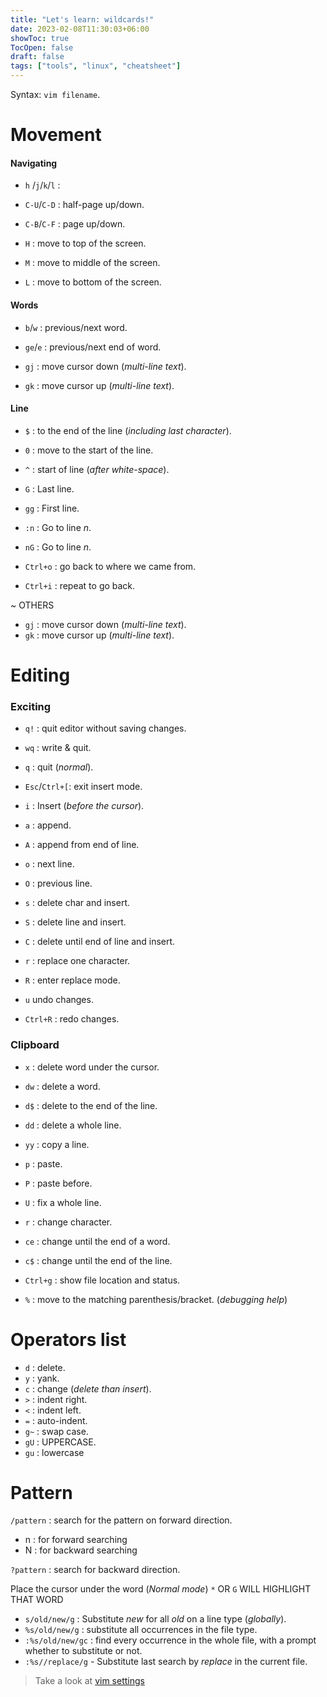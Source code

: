 ```yaml
---
title: "Let's learn: wildcards!"
date: 2023-02-08T11:30:03+06:00
showToc: true
TocOpen: false
draft: false
tags: ["tools", "linux", "cheatsheet"]
---
```


Syntax: `vim filename`.

# Movement

#### Navigating

- `h` /`j`/`k`/`l` :
- `C-U`/`C-D` : half-page up/down.
- `C-B`/`C-F` : page up/down.

- `H` : move to top of the screen.
- `M` : move to middle of the screen.
- `L` : move to bottom of the screen.

#### Words

- `b`/`w` : previous/next word.
- `ge`/`e` : previous/next end of word.

- `gj` : move cursor down (*multi-line text*).
- `gk` : move cursor up (*multi-line text*).

#### Line

- `$` : to the end of the line (*including last character*).
- `0` : move to the start of the line.
- `^` : start of line (*after white-space*).
- `G` : Last line.
- `gg` : First line.
- `:n` : Go to line *n*.
- `nG` : Go to line *n*.

- `Ctrl+o` : go back to where we came from.
- `Ctrl+i` : repeat to go back.

~ OTHERS

- `gj` : move cursor down (*multi-line text*).
- `gk` : move cursor up (*multi-line text*).

# Editing

### Exciting

- `q!` : quit editor without saving changes.
- `wq` : write & quit.
- `q` : quit (*normal*).

- `Esc`/`Ctrl+[`: exit insert mode.
- `i` :  Insert (*before the cursor*).
- `a` : append.
- `A` : append from end of line.
- `o` : next line.
- `O` : previous line.
- `s` : delete char and insert.
- `S` : delete line and insert.
- `C` : delete until end of line and insert.
- `r` : replace one character.
- `R` : enter replace mode.
- `u` undo changes.
- `Ctrl+R` : redo changes.

### Clipboard

- `x` : delete word under the cursor.
- `dw` : delete a word.
- `d$` : delete to the end of the line.
- `dd` : delete a whole line.
- `yy` : copy a line.
- `p` : paste.
- `P` : paste before.

- `U` : fix a whole line.

- `r` : change character.
- `ce` : change until the end of a word.
- `c$` : change until the end of the line.

- `Ctrl+g` : show file location and status.
- `%` : move to the matching parenthesis/bracket. (*debugging help*)

# Operators list

- `d` : delete.
- `y` : yank.
- `c` : change (*delete than insert*).
- `>` : indent right.
- `<` : indent left.
- `=` : auto-indent.
- `g~` : swap case.
- `gU` : UPPERCASE.
- `gu` : lowercase

# Pattern

`/pattern` : search for the pattern on forward direction.

- n : for forward searching
- N : for backward searching

`?pattern` : search for backward direction.

Place the cursor under the word (*Normal mode*)
`*` OR `G` WILL HIGHLIGHT THAT WORD

- `s/old/new/g` : Substitute *new* for all *old* on a line type (*globally*).
- `%s/old/new/g` : substitute all occurrences in the file type.
- `:%s/old/new/gc` : find every occurrence in the whole file, with a prompt whether to substitute or not.
- `:%s//replace/g` - Substitute last search by *replace* in the current file.


> Take a look at [vim settings](https://dhar01.github.io/posts/common-vim-neovim-settings/)